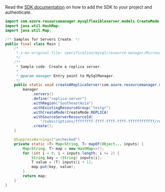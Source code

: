 Read the [SDK documentation](https://github.com/Azure/azure-sdk-for-java/blob/azure-resourcemanager-mysqlflexibleserver_1.0.0-beta.1/sdk/mysqlflexibleserver/azure-resourcemanager-mysqlflexibleserver/README.md) on how to add the SDK to your project and authenticate.

```java
import com.azure.resourcemanager.mysqlflexibleserver.models.CreateMode;
import java.util.HashMap;
import java.util.Map;

/** Samples for Servers Create. */
public final class Main {
    /*
     * x-ms-original-file: specification/mysql/resource-manager/Microsoft.DBforMySQL/stable/2021-05-01/examples/ServerCreateReplica.json
     */
    /**
     * Sample code: Create a replica server.
     *
     * @param manager Entry point to MySqlManager.
     */
    public static void createAReplicaServer(com.azure.resourcemanager.mysqlflexibleserver.MySqlManager manager) {
        manager
            .servers()
            .define("replica-server")
            .withRegion("SoutheastAsia")
            .withExistingResourceGroup("testgr")
            .withCreateMode(CreateMode.REPLICA)
            .withSourceServerResourceId(
                "/subscriptions/ffffffff-ffff-ffff-ffff-ffffffffffff/resourceGroups/testgr/providers/Microsoft.DBforMySQL/flexibleServers/source-server")
            .create();
    }

    @SuppressWarnings("unchecked")
    private static <T> Map<String, T> mapOf(Object... inputs) {
        Map<String, T> map = new HashMap<>();
        for (int i = 0; i < inputs.length; i += 2) {
            String key = (String) inputs[i];
            T value = (T) inputs[i + 1];
            map.put(key, value);
        }
        return map;
    }
}
```

